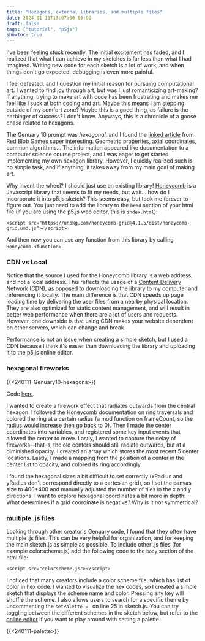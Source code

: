 ```yaml
---
title: "Hexagons, external libraries, and multiple files"
date: 2024-01-11T13:07:06-05:00
draft: false
tags: ["tutorial", "p5js"]
showtoc: true
---
```


I've been feeling stuck recently. The initial excitement has faded, and I realized that what I can achieve in my sketches is far less than what I had imagined. Writing new code for each sketch is a lot of work, and when things don't go expected, debugging is even more painful.

I feel defeated, and I question my initial reason for pursuing computational art. I wanted to find joy through art, but was I just romanticizing art-making? If anything, trying to make art with code has been frustrating and makes me feel like I suck at both coding and art. Maybe this means I am stepping outside of my comfort zone? Maybe this is a good thing, as failure is the harbinger of success? I don't know. Anyways, this is a chronicle of a goose chase related to hexagons.

The Genuary 10 prompt was *hexagonal*, and I found the [linked article](https://www.redblobgames.com/grids/hexagons/) from Red Blob Games super interesting. Geometric properties, axial coordinates, common algorithms... The information appeared like documentation to a computer science course project, and I was eager to get started implementing my own hexagon library. However, I quickly realized such is no simple task, and if anything, it takes away from my main goal of making art.

Why invent the wheel? I should just use an existing library! [Honeycomb](https://abbekeultjes.nl/honeycomb/guide/getting-started.html) is a Javascript library that seems to fit my needs, but wait... how do I incorporate it into p5.js sketch? This seems easy, but took me forever to figure out. You just need to add the library to the `head` section of your html file (if you are using the p5.js web editor, this is `index.html`):
```
<script src="https://unpkg.com/honeycomb-grid@4.1.5/dist/honeycomb-grid.umd.js"></script>
```
And then now you can use any function from this library by calling `Honeycomb.<function>`.

### CDN vs Local
Notice that the source I used for the Honeycomb library is a web address, and not a local address. This reflects the usage of a [Content Delivery Network](https://aws.amazon.com/what-is/cdn/) (CDN), as opposed to downloading the library to my computer and referencing it locally. The main difference is that CDN speeds up page loading time by delivering the user files from a nearby physical location. They are also optimized for static content management, and will result in better web performance when there are a lot of users and requests. However, one downside is that using CDN makes your website dependent on other servers, which can change and break.

Performance is not an issue when creating a simple sketch, but I used a CDN because I think it's easier than downloading the library and uploading it to the p5.js online editor.

### hexagonal fireworks
{{<240111-Genuary10-hexagons>}}

Code [here](https://editor.p5js.org/desaiwang/sketches/jPGhfqVlE).

I wanted to create a firework effect that radiates outwards from the central hexagon. I followed the Honeycomb documentation on ring traversals and colored the ring at a certain radius (a mod function on frameCount, so the radius would increase then go back to 0). Then I made the center coordinates into variables, and registered some key input events that allowed the center to move. Lastly, I wanted to capture the delay of fireworks--that is, the old centers should still radiate outwards, but at a diminished opacity. I created an array which stores the most recent 5 center locations. Lastly, I made a mapping from the position of a center in the center list to opacity, and colored its ring accordingly.

I found the hexagonal sizes a bit difficult to set correctly (xRadius and yRadius don't correspond directly to a cartesian grid), so I set the canvas size to 400*400 and manually adjusted the number of tiles in the x and y directions. I want to explore hexagonal coordinates a bit more in depth: What determines if a grid coordinate is negative? Why is it not symmetrical? 

### multiple .js files
Looking through other creator's Genuary code, I found that they often have multiple .js files. This can be very helpful for organization, and for keeping the main sketch.js as simple as possible. To include other .js files (for example colorscheme.js) add the following code to the `body` section of the html file:

```
<script src="colorscheme.js"></script>
```

I noticed that many creators include a color scheme file, which has list of color in hex code. I wanted to visualize the hex codes, so I created a simple sketch that displays the scheme name and color. Pressing any key will shuffle the scheme. I also allows users to search for a specific theme by uncommenting the `setPalette = ` on line 25 in sketch.js. You can try toggling between the different schemes in the sketch below, but refer to the [online editor](https://editor.p5js.org/desaiwang/sketches/oxejCRTXV) if you want to play around with setting a palette.

{{<240111-palette>}}